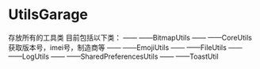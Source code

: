 # UtilsGarage
存放所有的工具类
目前包括以下类：
—— ——BitmapUtils
—— ——CoreUtils 获取版本号，imei号，制造商等
—— ——EmojiUtils
—— ——FileUtils
—— ——LogUtils
—— ——SharedPreferencesUtils
—— ——ToastUtil
